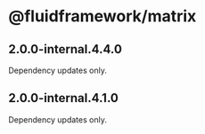# @fluidframework/matrix

## 2.0.0-internal.4.4.0

Dependency updates only.

## 2.0.0-internal.4.1.0

Dependency updates only.
